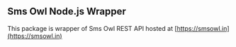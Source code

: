 ## Sms Owl Node.js Wrapper

This package is wrapper of Sms Owl REST API hosted at [https://smsowl.in](https://smsowl.in)

